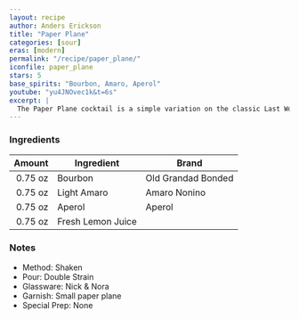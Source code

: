 ```yaml
---
layout: recipe
author: Anders Erickson
title: "Paper Plane"
categories: [sour]
eras: [modern]
permalink: "/recipe/paper_plane/"
iconfile: paper_plane
stars: 5
base_spirits: "Bourbon, Amaro, Aperol"
youtube: "yu4JNOvec1k&t=6s"
excerpt: |
  The Paper Plane cocktail is a simple variation on the classic Last Word. And it may be the best bourbon drink you may not have tried yet.
---
```


### Ingredients

|  Amount | Ingredient        | Brand              |
| ------: | ----------------- | ------------------ |
| 0.75 oz | Bourbon           | Old Grandad Bonded |
| 0.75 oz | Light Amaro       | Amaro Nonino       |
| 0.75 oz | Aperol            | Aperol             |
| 0.75 oz | Fresh Lemon Juice |

### Notes

- Method: Shaken
- Pour: Double Strain
- Glassware: Nick & Nora
- Garnish: Small paper plane
- Special Prep: None
